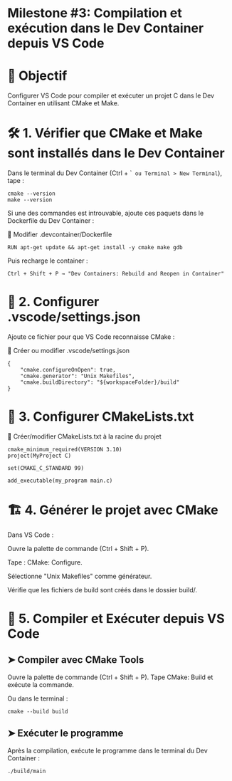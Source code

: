 # Milestone #3: Compilation et exécution dans le Dev Container depuis VS Code

# 🎯 Objectif

Configurer VS Code pour compiler et exécuter un projet C dans le Dev Container en utilisant CMake et Make.


# 🛠️ 1. Vérifier que CMake et Make sont installés dans le Dev Container

Dans le terminal du Dev Container (Ctrl + \`` ou Terminal > New Terminal`), tape :

```
cmake --version
make --version
```

Si une des commandes est introuvable, ajoute ces paquets dans le Dockerfile du Dev Container :

📄 Modifier .devcontainer/Dockerfile

```
RUN apt-get update && apt-get install -y cmake make gdb
```

Puis recharge le container :

```
Ctrl + Shift + P → "Dev Containers: Rebuild and Reopen in Container"
```

# 📄 2. Configurer .vscode/settings.json

Ajoute ce fichier pour que VS Code reconnaisse CMake :

📄 Créer ou modifier .vscode/settings.json

```
{
    "cmake.configureOnOpen": true,
    "cmake.generator": "Unix Makefiles",
    "cmake.buildDirectory": "${workspaceFolder}/build"
}
```

# 🔧 3. Configurer CMakeLists.txt

📄 Créer/modifier CMakeLists.txt à la racine du projet

```
cmake_minimum_required(VERSION 3.10)
project(MyProject C)

set(CMAKE_C_STANDARD 99)

add_executable(my_program main.c)
```

# 🏗️ 4. Générer le projet avec CMake

Dans VS Code :

Ouvre la palette de commande (Ctrl + Shift + P).

Tape : CMake: Configure.

Sélectionne "Unix Makefiles" comme générateur.

Vérifie que les fichiers de build sont créés dans le dossier build/.

# 🔨 5. Compiler et Exécuter depuis VS Code

## ➤ Compiler avec CMake Tools

Ouvre la palette de commande (Ctrl + Shift + P).
Tape CMake: Build et exécute la commande.

Ou dans le terminal :

```
cmake --build build
```

## ➤ Exécuter le programme
Après la compilation, exécute le programme dans le terminal du Dev Container :

```
./build/main
```
